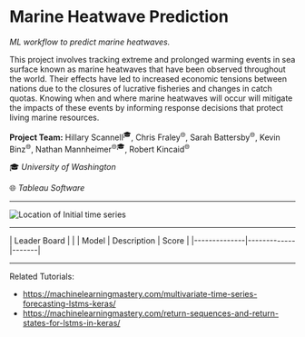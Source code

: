 # Marine Heatwave Prediction
*ML workflow to predict marine heatwaves.* 

This project involves tracking extreme and prolonged warming events in sea surface known as marine heatwaves that have been observed throughout the world. Their effects have led to increased economic tensions between nations due to the closures of lucrative fisheries and changes in catch quotas. Knowing when and where marine heatwaves will occur will mitigate the impacts of these events by informing response decisions that protect living marine resources.


**Project Team:** Hillary Scannell<sup>:mortar_board:</sup>, Chris Fraley<sup>:globe_with_meridians:</sup>, Sarah Battersby<sup>:globe_with_meridians:</sup>, Kevin Binz<sup>:globe_with_meridians:</sup>, Nathan Mannheimer<sup>:globe_with_meridians::mortar_board:</sup>, Robert Kincaid<sup>:globe_with_meridians:</sup>

:mortar_board: *University of Washington*

:globe_with_meridians: *Tableau Software*


***

![Location of Initial time series](https://github.com/hscannell/MHWpredict/blob/master/data/datamap.png)

***
| Leader Board |                     |
| Model        | Description | Score |
|--------------|-------------|-------|



***
Related Tutorials:
- https://machinelearningmastery.com/multivariate-time-series-forecasting-lstms-keras/
- https://machinelearningmastery.com/return-sequences-and-return-states-for-lstms-in-keras/
